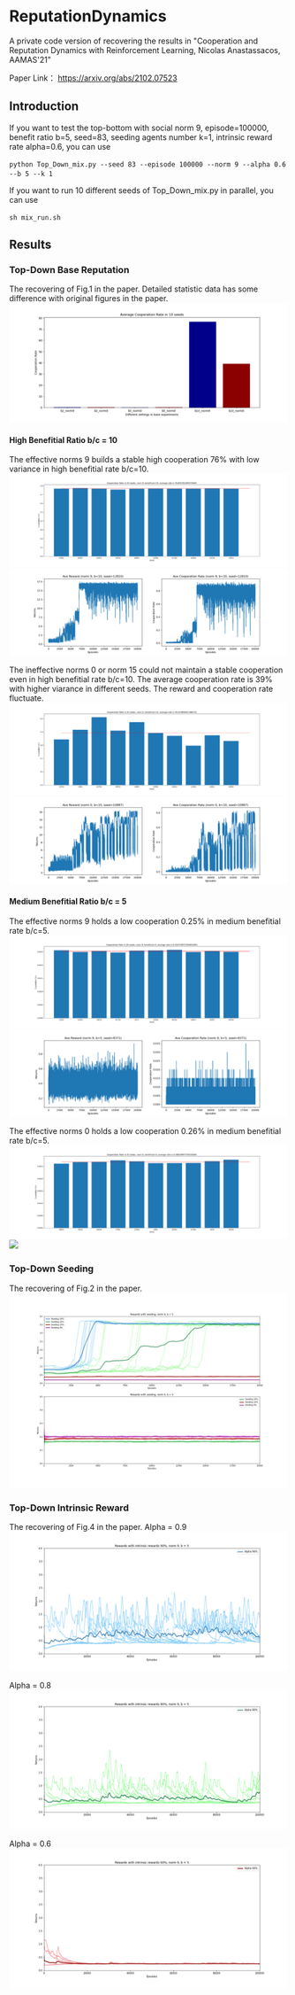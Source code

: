 # ReputationDynamics
A private code version of recovering the results in "Cooperation and Reputation Dynamics with Reinforcement Learning, Nicolas Anastassacos, AAMAS'21" 

Paper Link： https://arxiv.org/abs/2102.07523

## Introduction


If you want to test the top-bottom with social norm 9, episode=100000, benefit ratio b=5, seed=83, seeding agents number k=1, intrinsic reward rate alpha=0.6, you can use 

`python Top_Down_mix.py --seed 83 --episode 100000 --norm 9 --alpha 0.6 --b 5 --k 1`

If you want to run 10 different seeds of Top_Down_mix.py in parallel, you can use

`sh mix_run.sh`



## Results
### Top-Down Base Reputation
The recovering of Fig.1 in the paper. Detailed statistic data has some difference with original figures in the paper.
 <br/><img src='/results/base/Average_cooperation_rate_in_b_2_5_10.png'>

#### High Benefitial Ratio b/c = 10
The effective norms 9 builds a stable high cooperation 76% with low variance in high benefitial rate b/c=10. 
 <br/><img src='/results/base/norm9_b10/norm9_b10_Rate_20seeds_epi20000.png'>
 <br/><img src='/results/base/norm9_b10/norm9_b10_seed12810_Results_epi20000.png'>


The ineffective norms 0 or norm 15 could not maintain a stable cooperation even in high benefitial rate b/c=10. The average cooperation rate is 39% with higher viarance in different seeds. The reward and cooperation rate fluctuate.
 <br/><img src='/results/base/norm0_b10/norm0_b10_Rate_20seeds_epi20000.png'>
 <br/><img src='/results/base/norm0_b10/norm0_b10_seed10887_Results_epi20000.png'>

#### Medium Benefitial Ratio b/c = 5
The effective norms 9 holds a low cooperation 0.25% in medium benefitial rate b/c=5. 
 <br/><img src='/results/base/norm9_b5/norm9_b5_Rate_20seeds_epi20000.png'>
 <br/><img src='/results/base/norm9_b5/norm9_b5_seed8371_Results_epi20000.png'>


The effective norms 0 holds a low cooperation 0.26% in medium benefitial rate b/c=5. 
 <br/><img src='/results/base/norm0_b5/norm0_b5_Rate_20seeds_epi20000.png'>
 <br/><img src='/results/base/norm0_b5/norm0_b5_seed6096_Results_epi20000'>


### Top-Down Seeding
The recovering of Fig.2 in the paper. 
 <br/><img src='/results/seeding/seeding_agents_to_promote_cooperation.png'>
 

### Top-Down Intrinsic Reward
The recovering of Fig.4 in the paper. 
Alpha = 0.9
 <br/><img src='/results/intrinsic/alpha90_b5_norm9.png'>

Alpha = 0.8
 <br/><img src='/results/intrinsic/alpha80_b5_norm9.png'>

 Alpha = 0.6
 <br/><img src='/results/intrinsic/alpha60_b5_norm9.png'>
 
